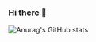 ### Hi there 👋

![Anurag's GitHub stats](https://github-readme-stats.vercel.app/api?username=mohamedLT&show_icons=true&theme=radical)
